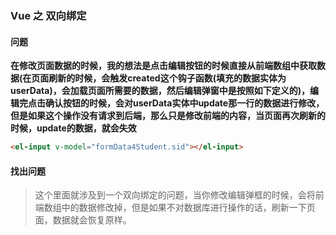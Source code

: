 ### Vue 之 双向绑定

#### 问题

**在修改页面数据的时候，我的想法是点击编辑按钮的时候直接从前端数组中获取数据(在页面刷新的时候，会触发created这个钩子函数(填充的数据实体为userData)，会加载页面所需要的数据，然后编辑弹窗中是按照如下定义的)，编辑完点击确认按钮的时候，会对userData实体中update那一行的数据进行修改，但是如果这个操作没有请求到后端，那么只是修改前端的内容，当页面再次刷新的时候，update的数据，就会失效**

```html
<el-input v-model="formData4Student.sid"></el-input>
```



#### 找出问题

> 这个里面就涉及到一个双向绑定的问题，当你修改编辑弹框的时候，会将前端数组中的数据修改掉，但是如果不对数据库进行操作的话，刷新一下页面，数据就会恢复原样。